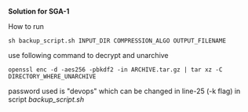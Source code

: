 **Solution for SGA-1**

How to run

`sh backup_script.sh INPUT_DIR COMPRESSION_ALGO OUTPUT_FILENAME`

use following command to decrypt and unarchive

`openssl enc -d -aes256 -pbkdf2 -in ARCHIVE.tar.gz | tar xz -C DIRECTORY_WHERE_UNARCHIVE`

password used is "devops" which can be changed in line-25 (-k flag) in script _backup_script.sh_